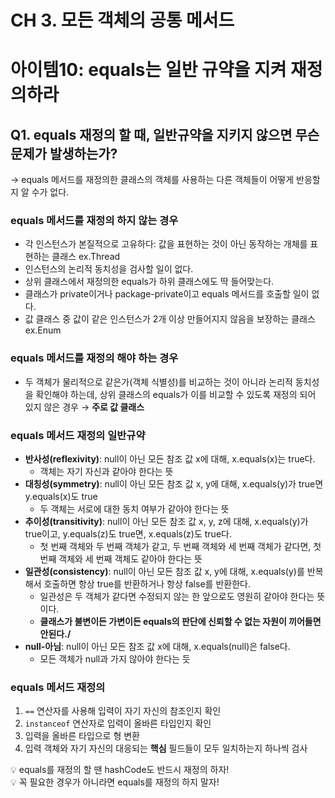 # CH 3. 모든 객체의 공통 메서드

# 아이템10: equals는 일반 규약을 지켜 재정의하라

## Q1. equals 재정의 할 때, 일반규약을 지키지 않으면 무슨 문제가 발생하는가?

→ equals 메서드를 재정의한 클래스의 객체를 사용하는 다른 객체들이 어떻게 반응할지 알 수가 없다.

### equals 메서드를 재정의 하지 않는 경우

- 각 인스턴스가 본질적으로 고유하다: 값을 표현하는 것이 아닌 동작하는 개체를 표현하는 클래스 ex.Thread
- 인스턴스의 논리적 동치성을 검사할 일이 없다.
- 상위 클래스에서 재정의한 equals가 하위 클래스에도 딱 들어맞는다.
- 클래스가 private이거나 package-private이고 equals 메서드를 호출할 일이 없다.
- 값 클래스 중 값이 같은 인스턴스가 2개 이상 만들어지지 않음을 보장하는 클래스 ex.Enum

### equals 메서드를 재정의 해야 하는 경우

- 두 객체가 물리적으로 같은가(객체 식별성)를 비교하는 것이 아니라 논리적 동치성을 확인해야 하는데, 상위 클래스의 equals가 이를 비교할 수 있도록 재정의 되어 있지 않은 경우 → **주로 값 클래스**

### equals 메서드 재정의 일반규약

- **반사성(reflexivity)**: null이 아닌 모든 참조 값 x에 대해, x.equals(x)는 true다.
  - 객체는 자기 자신과 같아야 한다는 뜻
- **대칭성(symmetry)**: null이 아닌 모든 참조 값 x, y에 대해, x.equals(y)가 true면 y.equals(x)도 true
  - 두 객체는 서로에 대한 동치 여부가 같아야 한다는 뜻
- **추이성(transitivity)**: null이 아닌 모든 참조 값 x, y, z에 대해, x.equals(y)가 true이고, y.equals(z)도 true면, x.equals(z)도 true다.
  - 첫 번째 객체와 두 번째 객체가 같고, 두 번째 객체와 세 번째 객체가 같다면, 첫 번째 객체와 세 번째 객체도 같아야 한다는 뜻
- **일관성(consistency)**: null이 아닌 모든 참조 값 x, y에 대해, x.equals(y)를 반복해서 호출하면 항상 true를 반환하거나 항상 false를 반환한다.
  - 일관성은 두 객체가 같다면 수정되지 않는 한 앞으로도 영원히 같아야 한다는 뜻이다.
  - **클래스가 불변이든 가변이든 equals의 판단에 신뢰할 수 없는 자원이 끼어들면 안된다./**
- **null-아님**: null이 아닌 모든 참조 값 x에 대해, x.equals(null)은 false다.
  - 모든 객체가 null과 가지 않아야 한다는 듯

### equals 메서드 재정의

1.  `==` 연산자를 사용해 입력이 자기 자신의 참조인지 확인
2.  `instanceof` 연산자로 입력이 올바른 타입인지 확인
3.  입력을 올바른 타입으로 형 변환
4.  입력 객체와 자기 자신의 대응되는 **핵심** 필드들이 모두 일치하는지 하나씩 검사

<aside>
💡 equals를 재정의 할 땐 hashCode도 반드시 재정의 하자! <br>
💡 꼭 필요한 경우가 아니라면 equals를 재정의 하지 말자!
</aside>
